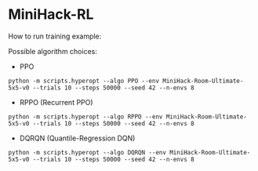 # MiniHack-RL
How to run training example:

Possible algorithm choices:
- PPO
```
python -m scripts.hyperopt --algo PPO --env MiniHack-Room-Ultimate-5x5-v0 --trials 10 --steps 50000 --seed 42 --n-envs 8
```
- RPPO (Recurrent PPO)
```
python -m scripts.hyperopt --algo RPPO --env MiniHack-Room-Ultimate-5x5-v0 --trials 10 --steps 50000 --seed 42 --n-envs 8
```
- DQRQN (Quantile-Regression DQN)
```
python -m scripts.hyperopt --algo DQRQN --env MiniHack-Room-Ultimate-5x5-v0 --trials 10 --steps 50000 --seed 42 --n-envs 8
```